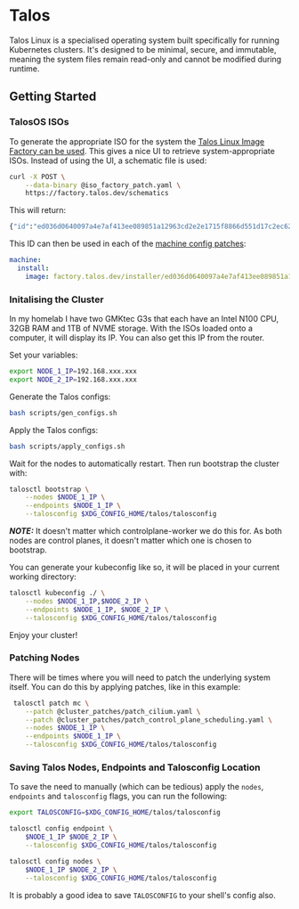 # Talos

Talos Linux is a specialised operating system built specifically for running Kubernetes clusters. It's designed to be minimal, secure, and immutable, meaning the system files remain read-only and cannot be modified during runtime.


## Getting Started

### TalosOS ISOs

To generate the appropriate ISO for the system the [Talos Linux Image Factory can be used](https://factory.talos.dev/). This gives a nice UI to retrieve system-appropriate ISOs. Instead of using the UI, a schematic file is used:

```bash
curl -X POST \
    --data-binary @iso_factory_patch.yaml \
    https://factory.talos.dev/schematics
```

This will return:

```bash
{"id":"ed036d0640097a4e7af413ee089851a12963cd2e2e1715f8866d551d17c2ec62"}
```

This ID can then be used in each of the [machine config patches](./machine_patches):

```yaml
machine:
  install:
    image: factory.talos.dev/installer/ed036d0640097a4e7af413ee089851a12963cd2e2e1715f8866d551d17c2ec62:v1.8.2
```


### Initalising the Cluster

In my homelab I have two GMKtec G3s that each have an Intel N100 CPU, 32GB RAM and 1TB of NVME storage. With the ISOs loaded onto a computer, it will display its IP. You can also get this IP from the router.

Set your variables:

```bash
export NODE_1_IP=192.168.xxx.xxx
export NODE_2_IP=192.168.xxx.xxx
```

Generate the Talos configs:
```bash
bash scripts/gen_configs.sh
```

Apply the Talos configs:
```bash
bash scripts/apply_configs.sh
```

Wait for the nodes to automatically restart. Then run bootstrap the cluster with:

```bash
talosctl bootstrap \
    --nodes $NODE_1_IP \
    --endpoints $NODE_1_IP \
    --talosconfig $XDG_CONFIG_HOME/talos/talosconfig 
```

***NOTE:*** It doesn't matter which controlplane-worker we do this for. As both nodes are control planes, it doesn't matter which one is chosen to bootstrap.


You can generate your kubeconfig like so, it will be placed in your current working directory:

```bash
talosctl kubeconfig ./ \
    --nodes $NODE_1_IP,$NODE_2_IP \
    --endpoints $NODE_1_IP, $NODE_2_IP \
    --talosconfig $XDG_CONFIG_HOME/talos/talosconfig
```

Enjoy your cluster!


### Patching Nodes

There will be times where you will need to patch the underlying system itself. You can do this by applying patches, like in this example:

```bash
 talosctl patch mc \
    --patch @cluster_patches/patch_cilium.yaml \
    --patch @cluster_patches/patch_control_plane_scheduling.yaml \
    --nodes $NODE_1_IP \
    --endpoints $NODE_1_IP \
    --talosconfig $XDG_CONFIG_HOME/talos/talosconfig
```

### Saving Talos Nodes, Endpoints and Talosconfig Location

To save the need to manually (which can be tedious) apply the `nodes`, `endpoints` and `talosconfig` flags, you can run the following:

```bash
export TALOSCONFIG=$XDG_CONFIG_HOME/talos/talosconfig

talosctl config endpoint \
    $NODE_1_IP $NODE_2_IP \
    --talosconfig $XDG_CONFIG_HOME/talos/talosconfig

talosctl config nodes \
    $NODE_1_IP $NODE_2_IP \
    --talosconfig $XDG_CONFIG_HOME/talos/talosconfig
```

It is probably a good idea to save `TALOSCONFIG` to your shell's config also.

